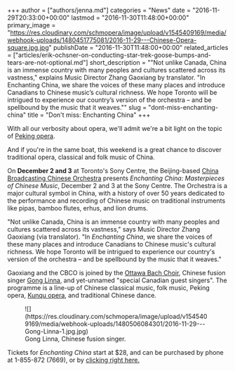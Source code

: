+++
author = ["authors/jenna.md"]
categories = "News"
date = "2016-11-29T20:33:00+00:00"
lastmod = "2016-11-30T11:48:00+00:00"
primary_image = "https://res.cloudinary.com/schmopera/image/upload/v1545409169/media/webhook-uploads/1480451775081/2016-11-29---Chinese-Opera-square.jpg.jpg"
publishDate = "2016-11-30T11:48:00+00:00"
related_articles = ["articles/erik-ochsner-on-conducting-star-trek-goose-bumps-and-tears-are-not-optional.md"]
short_description = "&quot;Not unlike Canada, China is an immense country with many peoples and cultures scattered across its vastness,&quot; explains Music Director Zhang Gaoxiang by translator. &quot;In Enchanting China, we share the voices of these many places and introduce Canadians to Chinese music’s cultural richness. We hope Toronto will be intrigued to experience our country’s version of the orchestra – and be spellbound by the music that it weaves.&quot;"
slug = "dont-miss-enchanting-china"
title = "Don&#039;t miss: Enchanting China"
+++

With all our verbosity about opera, we'll admit we're a bit light on the topic of [Peking opera](https://en.wikipedia.org/wiki/Peking_opera). 

And if you're in the same boat, this weekend is a great chance to discover traditional opera, classical and folk music of China. 

On **December 2 and 3** at Toronto's Sony Centre, the Beijing-based [China Broadcasting Chinese Orchestra](https://en.wikipedia.org/wiki/China_Broadcasting_Chinese_Orchestra) presents *Enchanting China: Masterpieces of Chinese Music*, December 2 and 3 at the Sony Centre. The Orchestra is a major cultural symbol in China, with a history of over 50 years dedicated to the performance and recording of Chinese music on traditional instruments like pipas, bamboo flutes, erhus, and lion drums.

"Not unlike Canada, China is an immense country with many peoples and cultures scattered across its vastness," says Music Director Zhang Gaoxiang (via translator). "In *Enchanting China*, we share the voices of these many places and introduce Canadians to Chinese music's cultural richness. We hope Toronto will be intrigued to experience our country's version of the orchestra – and be spellbound by the music that it weaves."

Gaoxiang and the CBCO is joined by the [Ottawa Bach Choir](http://ottawabachchoir.ca/en/home/), Chinese fusion singer [Gong Linna](https://en.wikipedia.org/wiki/Gong_Linna), and yet-unnamed "special Canadian guest singers". The programme is a line-up of Chinese classical music, folk music, Peking opera, [Kunqu opera](https://en.wikipedia.org/wiki/Kunqu), and traditional Chinese dance.

<figure data-type="image">
![](https://res.cloudinary.com/schmopera/image/upload/v1545409169/media/webhook-uploads/1480506084301/2016-11-29---Gong-Linna-1.jpg.jpg)<figcaption>Gong Linna, Chinese fusion singer.</figcaption>
</figure>

Tickets for *Enchanting China* start at $28, and can be purchased by phone at 1-855-872 (7669), or by [clicking right here.](https://www.ticketmaster.ca/venueartist/131106/2298897&CAMEFROM=CFC_SONY_CENTRE_WEB_SONYWEB_ENCHANTING_CHINA)
